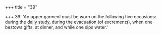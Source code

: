 +++
title = "39"

+++
39. 'An upper garment must be worn on the following five occasions: during the daily study, during the evacuation (of excrements), when one bestows gifts, at dinner, and while one sips water.'
